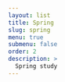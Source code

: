 ```yaml
---
layout: list
title: Spring
slug: spring
menu: true
submenu: false
order: 2
description: >
  Spring study
---
```

